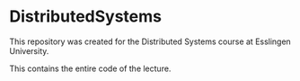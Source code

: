 # DistributedSystems

This repository was created for the Distributed Systems course at Esslingen University.

This contains the entire code of the lecture.
